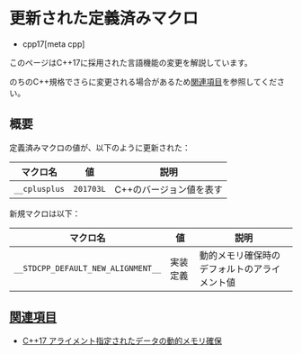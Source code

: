 # 更新された定義済みマクロ
* cpp17[meta cpp]

<!-- start lang caution -->

このページはC++17に採用された言語機能の変更を解説しています。

のちのC++規格でさらに変更される場合があるため[関連項目](#relative-page)を参照してください。

<!-- last lang caution -->

## 概要

定義済みマクロの値が、以下のように更新された：

| マクロ名      | 値        | 説明                    |
|---------------|-----------|-------------------------|
| `__cplusplus` | `201703L` | C++のバージョン値を表す |

新規マクロは以下：

| マクロ名      | 値        | 説明                    |
|---------------|-----------|-------------------------|
| `__STDCPP_DEFAULT_NEW_ALIGNMENT__` | 実装定義 | 動的メモリ確保時のデフォルトのアライメント値 |


## <a id="relative-page" href="#relative-page">関連項目</a>
- [C++17 アライメント指定されたデータの動的メモリ確保](dynamic_memory_allocation_for_over-aligned_data.md)